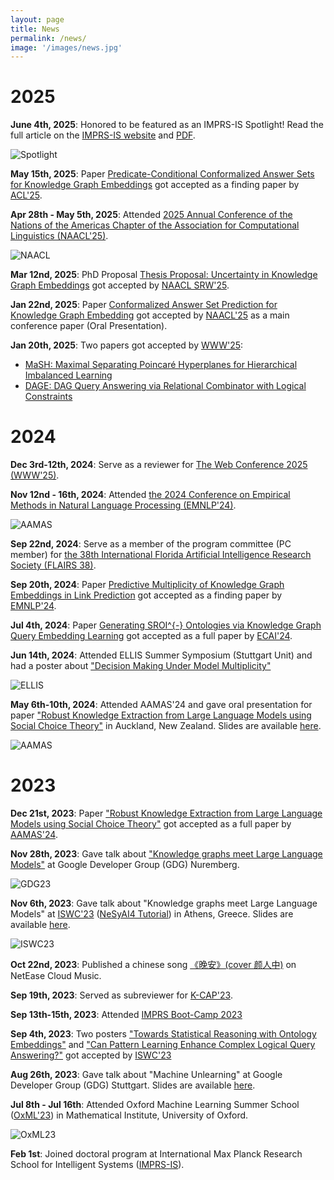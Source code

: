 ```yaml
---
layout: page
title: News
permalink: /news/
image: '/images/news.jpg'
---
```

# 2025

**June 4th, 2025**: Honored to be featured as an IMPRS-IS Spotlight! Read the full article on the [IMPRS-IS website](https://imprs.is.mpg.de/news/imprs-is-scholar-spotlight-yuqicheng-zhu) and [PDF](/files/IMPRS_Spotlight.pdf).

![Spotlight](/images/IMPRS_spotlight.png)

**May 15th, 2025**: Paper [Predicate-Conditional Conformalized Answer Sets for Knowledge Graph Embeddings](https://arxiv.org/abs/2505.16877) got accepted as a finding paper by [ACL'25](https://2025.aclweb.org/).

**Apr 28th - May 5th, 2025**: Attended [2025 Annual Conference of the Nations of the Americas Chapter of the Association for Computational Linguistics (NAACL'25)](https://2025.naacl.org/).

![NAACL](/images/NAACL2025.JPG)

**Mar 12nd, 2025**: PhD Proposal [Thesis Proposal: Uncertainty in Knowledge Graph Embeddings](https://aclanthology.org/2025.naacl-srw.4/) got accepted by [NAACL SRW'25](https://naacl2025-srw.github.io/).

**Jan 22nd, 2025**: Paper [Conformalized Answer Set Prediction for Knowledge Graph Embedding](https://aclanthology.org/2025.naacl-long.32/) got accepted by [NAACL'25](https://2025.naacl.org/) as a main conference paper (Oral Presentation).

**Jan 20th, 2025**: Two papers got accepted by [WWW'25](https://www2025.thewebconf.org/):
- [MaSH: Maximal Separating Poincaré Hyperplanes for Hierarchical Imbalanced Learning](https://dl.acm.org/doi/10.1145/3701716.3715505)
- [DAGE: DAG Query Answering via Relational Combinator with Logical Constraints](https://dl.acm.org/doi/abs/10.1145/3696410.3714677)

# 2024

**Dec 3rd-12th, 2024**: Serve as a reviewer for [The Web Conference 2025 (WWW'25)](https://www2025.thewebconf.org/).

**Nov 12nd - 16th, 2024**: Attended [the 2024 Conference on Empirical Methods in Natural Language Processing (EMNLP'24)](https://2024.emnlp.org/).

![AAMAS](/images/EMNLP.JPG)

**Sep 22nd, 2024**: Serve as a member of the program committee (PC member) for [the 38th International Florida Artificial Intelligence Research Society (FLAIRS 38)](https://www.flairs-38.info/).

**Sep 20th, 2024**: Paper [Predictive Multiplicity of Knowledge Graph Embeddings in Link Prediction](https://aclanthology.org/2024.findings-emnlp.19/) got accepted as a finding paper by [EMNLP'24](https://2024.emnlp.org/).

**Jul 4th, 2024**: Paper [Generating SROI^{-} Ontologies via Knowledge Graph Query Embedding Learning](https://arxiv.org/pdf/2407.09212) got accepted as a full paper by [ECAI'24](https://www.ecai2024.eu/).

**Jun 14th, 2024**: Attended ELLIS Summer Symposium (Stuttgart Unit) and had a poster about ["Decision Making Under Model Multiplicity"](https://ellis.eu/events)

![ELLIS](/images/ELLIS2024.jpg)

**May 6th-10th, 2024**: Attended AAMAS'24 and gave oral presentation for paper ["Robust Knowledge Extraction from Large Language Models using Social Choice Theory"](https://dl.acm.org/doi/10.5555/3635637.3663020) in Auckland, New Zealand. Slides are available [here](https://de.slideshare.net/slideshow/robust-knowledge-extraction-from-large-language-models-using-social-choice-theory/280415188).

![AAMAS](/images/AAMAS24.JPG)

# 2023

**Dec 21st, 2023**: Paper ["Robust Knowledge Extraction from Large Language Models using Social Choice Theory"](https://dl.acm.org/doi/10.5555/3635637.3663020) got accepted as a full paper by [AAMAS'24](https://www.aamas2024-conference.auckland.ac.nz/).

**Nov 28th, 2023**: Gave talk about ["Knowledge graphs meet Large Language Models"](https://www.linkedin.com/posts/google-developer-group-nuremberg_we-are-super-excited-to-announce-yuqicheng-activity-7132993111739314176-hpBr?utm_source=share&utm_medium=member_desktop) at Google Developer Group (GDG) Nuremberg. 

![GDG23](/images/GDG23.JPG)

**Nov 6th, 2023**: Gave talk about "Knowledge graphs meet Large Language Models" at [ISWC'23](https://iswc2023.semanticweb.org/) ([NeSyAI4 Tutorial](https://sites.google.com/view/nesyai4-2023/home)) in Athens, Greece. Slides are available [here](https://de.slideshare.net/slideshow/tutorial-on-neuro-symbolic-ai-for-industry-4-0-nesyai4/280415494).

![ISWC23](/images/ISWC23.JPG)

**Oct 22nd, 2023**: Published a chinese song [《晚安》(cover 颜人中)](https://music.163.com/#/song?id=2092813657) on NetEase Cloud Music.

**Sep 19th, 2023**: Served as subreviewer for [K-CAP'23](https://www.k-cap.org/2023/).

**Sep 13th-15th, 2023**: Attended [IMPRS Boot-Camp 2023](https://imprs.is.mpg.de/events/imprs-is-2023-boot-camp)

**Sep 4th, 2023**: Two posters ["Towards Statistical Reasoning with Ontology Embeddings"](https://hozo.jp/ISWC2023_PD-Industry-proc/ISWC2023_paper_442.pdf) and ["Can Pattern Learning Enhance Complex Logical Query Answering?"](https://hozo.jp/ISWC2023_PD-Industry-proc/ISWC2023_paper_463.pdf) got accepted by [ISWC'23](https://iswc2023.semanticweb.org/)

**Aug 26th, 2023**: Gave talk about "Machine Unlearning" at Google Developer Group (GDG) Stuttgart. Slides are available [here](https://www.slideshare.net/slideshow/introduction-to-machine-unlearning-forgetting-is-as-important-as-learning/279859562).

**Jul 8th - Jul 16th**: Attended Oxford Machine Learning Summer School ([OxML'23](https://www.oxfordml.school/program)) in Mathematical Institute, University of Oxford.

![OxML23](/images/OxML23.JPG)

**Feb 1st**: Joined doctoral program at International Max Planck Research School for Intelligent Systems ([IMPRS-IS](https://imprs.is.mpg.de/)).
